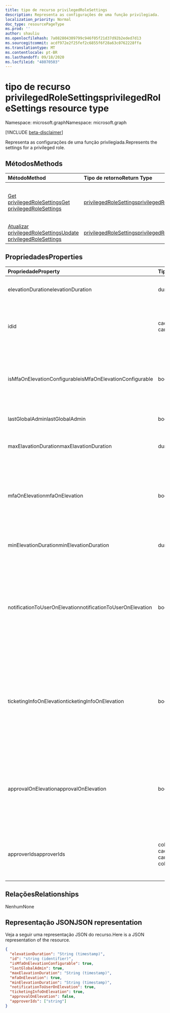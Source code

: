 ```yaml
---
title: tipo de recurso privilegedRoleSettings
description: Representa as configurações de uma função privilegiada.
localization_priority: Normal
doc_type: resourcePageType
ms.prod: ''
author: shauliu
ms.openlocfilehash: 7a082804309799c946f05f21d37d92b2eded7d13
ms.sourcegitcommit: acdf972e2f25fef2c6855f6f28a63c0762228ffa
ms.translationtype: MT
ms.contentlocale: pt-BR
ms.lasthandoff: 09/18/2020
ms.locfileid: "48070503"
---
```

# <a name="privilegedrolesettings-resource-type"></a><span data-ttu-id="0992e-103">tipo de recurso privilegedRoleSettings</span><span class="sxs-lookup"><span data-stu-id="0992e-103">privilegedRoleSettings resource type</span></span>

<span data-ttu-id="0992e-104">Namespace: microsoft.graph</span><span class="sxs-lookup"><span data-stu-id="0992e-104">Namespace: microsoft.graph</span></span>

[!INCLUDE [beta-disclaimer](../../includes/beta-disclaimer.md)]

<span data-ttu-id="0992e-105">Representa as configurações de uma função privilegiada.</span><span class="sxs-lookup"><span data-stu-id="0992e-105">Represents the settings for a privileged role.</span></span>


## <a name="methods"></a><span data-ttu-id="0992e-106">Métodos</span><span class="sxs-lookup"><span data-stu-id="0992e-106">Methods</span></span>

| <span data-ttu-id="0992e-107">Método</span><span class="sxs-lookup"><span data-stu-id="0992e-107">Method</span></span>           | <span data-ttu-id="0992e-108">Tipo de retorno</span><span class="sxs-lookup"><span data-stu-id="0992e-108">Return Type</span></span>    |<span data-ttu-id="0992e-109">Descrição</span><span class="sxs-lookup"><span data-stu-id="0992e-109">Description</span></span>|
|:---------------|:--------|:----------|
|[<span data-ttu-id="0992e-110">Get privilegedRoleSettings</span><span class="sxs-lookup"><span data-stu-id="0992e-110">Get privilegedRoleSettings</span></span>](../api/privilegedrolesettings-get.md) | [<span data-ttu-id="0992e-111">privilegedRoleSettings</span><span class="sxs-lookup"><span data-stu-id="0992e-111">privilegedRoleSettings</span></span>](privilegedrolesettings.md) |<span data-ttu-id="0992e-112">Leia as propriedades e os relacionamentos do objeto privilegedRoleSettings.</span><span class="sxs-lookup"><span data-stu-id="0992e-112">Read properties and relationships of privilegedRoleSettings object.</span></span>|
|[<span data-ttu-id="0992e-113">Atualizar privilegedRoleSettings</span><span class="sxs-lookup"><span data-stu-id="0992e-113">Update privilegedRoleSettings</span></span>](../api/privilegedrolesettings-update.md) | [<span data-ttu-id="0992e-114">privilegedRoleSettings</span><span class="sxs-lookup"><span data-stu-id="0992e-114">privilegedRoleSettings</span></span>](privilegedrolesettings.md) |<span data-ttu-id="0992e-115">Atualize o objeto privilegedRoleSettings.</span><span class="sxs-lookup"><span data-stu-id="0992e-115">Update privilegedRoleSettings object.</span></span>|
## <a name="properties"></a><span data-ttu-id="0992e-116">Propriedades</span><span class="sxs-lookup"><span data-stu-id="0992e-116">Properties</span></span>
| <span data-ttu-id="0992e-117">Propriedade</span><span class="sxs-lookup"><span data-stu-id="0992e-117">Property</span></span>     | <span data-ttu-id="0992e-118">Tipo</span><span class="sxs-lookup"><span data-stu-id="0992e-118">Type</span></span>   |<span data-ttu-id="0992e-119">Descrição</span><span class="sxs-lookup"><span data-stu-id="0992e-119">Description</span></span>|
|:---------------|:--------|:----------|
|<span data-ttu-id="0992e-120">elevationDuration</span><span class="sxs-lookup"><span data-stu-id="0992e-120">elevationDuration</span></span>|<span data-ttu-id="0992e-121">duration</span><span class="sxs-lookup"><span data-stu-id="0992e-121">duration</span></span>|<span data-ttu-id="0992e-122">A duração quando a função é ativada.</span><span class="sxs-lookup"><span data-stu-id="0992e-122">The duration when the role is activated.</span></span>|
|<span data-ttu-id="0992e-123">id</span><span class="sxs-lookup"><span data-stu-id="0992e-123">id</span></span>|<span data-ttu-id="0992e-124">cadeia de caracteres</span><span class="sxs-lookup"><span data-stu-id="0992e-124">string</span></span>| <span data-ttu-id="0992e-125">O identificador exclusivo das configurações de função.</span><span class="sxs-lookup"><span data-stu-id="0992e-125">The unique identifier for the role settings.</span></span> <span data-ttu-id="0992e-126">Somente leitura.</span><span class="sxs-lookup"><span data-stu-id="0992e-126">Read-only.</span></span>|
|<span data-ttu-id="0992e-127">isMfaOnElevationConfigurable</span><span class="sxs-lookup"><span data-stu-id="0992e-127">isMfaOnElevationConfigurable</span></span>|<span data-ttu-id="0992e-128">booliano</span><span class="sxs-lookup"><span data-stu-id="0992e-128">boolean</span></span>|<span data-ttu-id="0992e-129">**true** se mfaOnElevation é configurável.</span><span class="sxs-lookup"><span data-stu-id="0992e-129">**true** if mfaOnElevation is configurable.</span></span> <span data-ttu-id="0992e-130">**false** se mfaOnElevation não é configurável.</span><span class="sxs-lookup"><span data-stu-id="0992e-130">**false** if mfaOnElevation is not configurable.</span></span>|
|<span data-ttu-id="0992e-131">lastGlobalAdmin</span><span class="sxs-lookup"><span data-stu-id="0992e-131">lastGlobalAdmin</span></span>|<span data-ttu-id="0992e-132">booliano</span><span class="sxs-lookup"><span data-stu-id="0992e-132">boolean</span></span>|<span data-ttu-id="0992e-133">Somente para uso interno.</span><span class="sxs-lookup"><span data-stu-id="0992e-133">Internal used only.</span></span>|
|<span data-ttu-id="0992e-134">maxElavationDuration</span><span class="sxs-lookup"><span data-stu-id="0992e-134">maxElavationDuration</span></span>|<span data-ttu-id="0992e-135">duration</span><span class="sxs-lookup"><span data-stu-id="0992e-135">duration</span></span>|<span data-ttu-id="0992e-136">Duração máxima da função ativada.</span><span class="sxs-lookup"><span data-stu-id="0992e-136">Maximal duration for the activated role.</span></span>|
|<span data-ttu-id="0992e-137">mfaOnElevation</span><span class="sxs-lookup"><span data-stu-id="0992e-137">mfaOnElevation</span></span>|<span data-ttu-id="0992e-138">booliano</span><span class="sxs-lookup"><span data-stu-id="0992e-138">boolean</span></span>|<span data-ttu-id="0992e-139">**true** se a MFA é necessária para ativar a função.</span><span class="sxs-lookup"><span data-stu-id="0992e-139">**true** if MFA is required to activate the role.</span></span> <span data-ttu-id="0992e-140">**false** se a MFA não é necessária para ativar a função.</span><span class="sxs-lookup"><span data-stu-id="0992e-140">**false** if MFA is not required to activate the role.</span></span>|
|<span data-ttu-id="0992e-141">minElevationDuration</span><span class="sxs-lookup"><span data-stu-id="0992e-141">minElevationDuration</span></span>|<span data-ttu-id="0992e-142">duration</span><span class="sxs-lookup"><span data-stu-id="0992e-142">duration</span></span>|<span data-ttu-id="0992e-143">Duração mínima para a função ativada.</span><span class="sxs-lookup"><span data-stu-id="0992e-143">Minimal duration for the activated role.</span></span>|
|<span data-ttu-id="0992e-144">notificationToUserOnElevation</span><span class="sxs-lookup"><span data-stu-id="0992e-144">notificationToUserOnElevation</span></span>|<span data-ttu-id="0992e-145">booliano</span><span class="sxs-lookup"><span data-stu-id="0992e-145">boolean</span></span>|<span data-ttu-id="0992e-146">**true** se enviar notificação para o usuário final quando a função é ativada.</span><span class="sxs-lookup"><span data-stu-id="0992e-146">**true** if send notification to the end user when the role is activated.</span></span> <span data-ttu-id="0992e-147">**false** se não enviar notificações quando a função for ativada.</span><span class="sxs-lookup"><span data-stu-id="0992e-147">**false** if do not send notification when the role is activated.</span></span>|
|<span data-ttu-id="0992e-148">ticketingInfoOnElevation</span><span class="sxs-lookup"><span data-stu-id="0992e-148">ticketingInfoOnElevation</span></span>|<span data-ttu-id="0992e-149">booliano</span><span class="sxs-lookup"><span data-stu-id="0992e-149">boolean</span></span>|<span data-ttu-id="0992e-150">**true** se as informações de tíquete são necessárias ao ativar a função.</span><span class="sxs-lookup"><span data-stu-id="0992e-150">**true** if the ticketing information is required when activate the role.</span></span> <span data-ttu-id="0992e-151">**false** se as informações de tíquete não são necessárias ao ativar a função.</span><span class="sxs-lookup"><span data-stu-id="0992e-151">**false** if the ticketing information is not required when activate the role.</span></span>|
|<span data-ttu-id="0992e-152">approvalOnElevation</span><span class="sxs-lookup"><span data-stu-id="0992e-152">approvalOnElevation</span></span>|<span data-ttu-id="0992e-153">booliano</span><span class="sxs-lookup"><span data-stu-id="0992e-153">boolean</span></span>|<span data-ttu-id="0992e-154">**true** se a aprovação é necessária ao ativar a função.</span><span class="sxs-lookup"><span data-stu-id="0992e-154">**true** if the approval is required when activate the role.</span></span> <span data-ttu-id="0992e-155">**false** se a aprovação não é necessária ao ativar a função.</span><span class="sxs-lookup"><span data-stu-id="0992e-155">**false** if the approval is not required when activate the role.</span></span>|
|<span data-ttu-id="0992e-156">approverIds</span><span class="sxs-lookup"><span data-stu-id="0992e-156">approverIds</span></span>| <span data-ttu-id="0992e-157">coleção de cadeias de caracteres</span><span class="sxs-lookup"><span data-stu-id="0992e-157">string collection</span></span> |<span data-ttu-id="0992e-158">Lista de IDs de aprovação, se a aprovação for necessária para ativação.</span><span class="sxs-lookup"><span data-stu-id="0992e-158">List of Approval ids, if approval is required for activation.</span></span>|

## <a name="relationships"></a><span data-ttu-id="0992e-159">Relações</span><span class="sxs-lookup"><span data-stu-id="0992e-159">Relationships</span></span>
<span data-ttu-id="0992e-160">Nenhum</span><span class="sxs-lookup"><span data-stu-id="0992e-160">None</span></span>


## <a name="json-representation"></a><span data-ttu-id="0992e-161">Representação JSON</span><span class="sxs-lookup"><span data-stu-id="0992e-161">JSON representation</span></span>

<span data-ttu-id="0992e-162">Veja a seguir uma representação JSON do recurso.</span><span class="sxs-lookup"><span data-stu-id="0992e-162">Here is a JSON representation of the resource.</span></span>

<!-- {
  "blockType": "resource",
  "optionalProperties": [

  ],
  "@odata.type": "microsoft.graph.privilegedRoleSettings"
}-->

```json
{
  "elevationDuration": "String (timestamp)",
  "id": "string (identifier)",
  "isMfaOnElevationConfigurable": true,
  "lastGlobalAdmin": true,
  "maxElavationDuration": "String (timestamp)",
  "mfaOnElevation": true,
  "minElevationDuration": "String (timestamp)",
  "notificationToUserOnElevation": true,
  "ticketingInfoOnElevation": true,
  "approvalOnElevation": false,
  "approverIds": ["string"]
}

```

<!-- uuid: 8fcb5dbc-d5aa-4681-8e31-b001d5168d79
2015-10-25 14:57:30 UTC -->
<!--
{
  "type": "#page.annotation",
  "description": "privilegedRoleSettings resource",
  "keywords": "",
  "section": "documentation",
  "tocPath": "",
  "suppressions": []
}
-->


